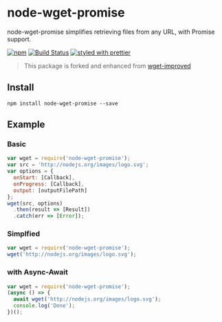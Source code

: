 # node-wget-promise

node-wget-promise simplifies retrieving files from any URL, with Promise support.

[![npm](https://img.shields.io/npm/v/node-wget-promise.svg)](https://www.npmjs.com/package/node-wget-promise)
[![Build Status](https://travis-ci.org/ajhsu/node-wget-promise.svg?branch=master)](https://travis-ci.org/ajhsu/node-wget-promise)
[![styled with prettier](https://img.shields.io/badge/styled_with-prettier-ff69b4.svg)](https://github.com/prettier/prettier)

> This package is forked and enhanced from [wget-improved](https://github.com/bearjaws/node-wget)

## Install

```
npm install node-wget-promise --save
```

## Example

### Basic

```js
var wget = require('node-wget-promise');
var src = 'http://nodejs.org/images/logo.svg';
var options = {
  onStart: [Callback],
  onProgress: [Callback],
  output: [outputFilePath]
};
wget(src, options)
  .then(result => [Result])
  .catch(err => [Error]);
```

### Simplfied

```js
var wget = require('node-wget-promise');
wget('http://nodejs.org/images/logo.svg');
```

### with Async-Await

```js
var wget = require('node-wget-promise');
(async () => {
  await wget('http://nodejs.org/images/logo.svg');
  console.log('Done');
})();
```